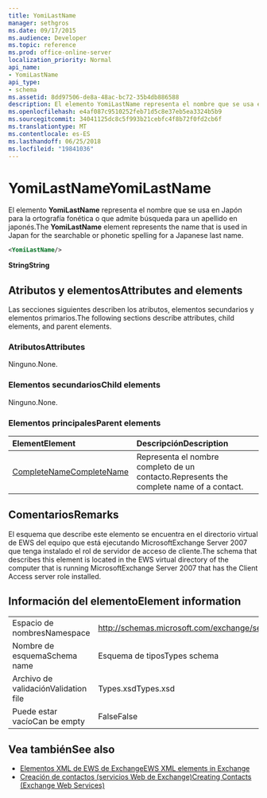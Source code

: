 ```yaml
---
title: YomiLastName
manager: sethgros
ms.date: 09/17/2015
ms.audience: Developer
ms.topic: reference
ms.prod: office-online-server
localization_priority: Normal
api_name:
- YomiLastName
api_type:
- schema
ms.assetid: 8dd97506-de8a-48ac-bc72-35b4db886588
description: El elemento YomiLastName representa el nombre que se usa en Japón para la ortografía fonética o que admite búsqueda para un apellido en japonés.
ms.openlocfilehash: e4af087c9510252feb71d5c8e37eb5ea3324b5b9
ms.sourcegitcommit: 34041125dc8c5f993b21cebfc4f8b72f0fd2cb6f
ms.translationtype: MT
ms.contentlocale: es-ES
ms.lasthandoff: 06/25/2018
ms.locfileid: "19841036"
---
```

# <a name="yomilastname"></a><span data-ttu-id="4d8ee-103">YomiLastName</span><span class="sxs-lookup"><span data-stu-id="4d8ee-103">YomiLastName</span></span>

<span data-ttu-id="4d8ee-104">El elemento **YomiLastName** representa el nombre que se usa en Japón para la ortografía fonética o que admite búsqueda para un apellido en japonés.</span><span class="sxs-lookup"><span data-stu-id="4d8ee-104">The **YomiLastName** element represents the name that is used in Japan for the searchable or phonetic spelling for a Japanese last name.</span></span> 
  
```xml
<YomiLastName/>
```

 <span data-ttu-id="4d8ee-105">**String**</span><span class="sxs-lookup"><span data-stu-id="4d8ee-105">**String**</span></span>
## <a name="attributes-and-elements"></a><span data-ttu-id="4d8ee-106">Atributos y elementos</span><span class="sxs-lookup"><span data-stu-id="4d8ee-106">Attributes and elements</span></span>

<span data-ttu-id="4d8ee-107">Las secciones siguientes describen los atributos, elementos secundarios y elementos primarios.</span><span class="sxs-lookup"><span data-stu-id="4d8ee-107">The following sections describe attributes, child elements, and parent elements.</span></span>
  
### <a name="attributes"></a><span data-ttu-id="4d8ee-108">Atributos</span><span class="sxs-lookup"><span data-stu-id="4d8ee-108">Attributes</span></span>

<span data-ttu-id="4d8ee-109">Ninguno.</span><span class="sxs-lookup"><span data-stu-id="4d8ee-109">None.</span></span>
  
### <a name="child-elements"></a><span data-ttu-id="4d8ee-110">Elementos secundarios</span><span class="sxs-lookup"><span data-stu-id="4d8ee-110">Child elements</span></span>

<span data-ttu-id="4d8ee-111">Ninguno.</span><span class="sxs-lookup"><span data-stu-id="4d8ee-111">None.</span></span>
  
### <a name="parent-elements"></a><span data-ttu-id="4d8ee-112">Elementos principales</span><span class="sxs-lookup"><span data-stu-id="4d8ee-112">Parent elements</span></span>

|<span data-ttu-id="4d8ee-113">**Element**</span><span class="sxs-lookup"><span data-stu-id="4d8ee-113">**Element**</span></span>|<span data-ttu-id="4d8ee-114">**Descripción**</span><span class="sxs-lookup"><span data-stu-id="4d8ee-114">**Description**</span></span>|
|:-----|:-----|
|[<span data-ttu-id="4d8ee-115">CompleteName</span><span class="sxs-lookup"><span data-stu-id="4d8ee-115">CompleteName</span></span>](completename.md) <br/> |<span data-ttu-id="4d8ee-116">Representa el nombre completo de un contacto.</span><span class="sxs-lookup"><span data-stu-id="4d8ee-116">Represents the complete name of a contact.</span></span>  <br/> |
   
## <a name="remarks"></a><span data-ttu-id="4d8ee-117">Comentarios</span><span class="sxs-lookup"><span data-stu-id="4d8ee-117">Remarks</span></span>

<span data-ttu-id="4d8ee-118">El esquema que describe este elemento se encuentra en el directorio virtual de EWS del equipo que está ejecutando MicrosoftExchange Server 2007 que tenga instalado el rol de servidor de acceso de cliente.</span><span class="sxs-lookup"><span data-stu-id="4d8ee-118">The schema that describes this element is located in the EWS virtual directory of the computer that is running MicrosoftExchange Server 2007 that has the Client Access server role installed.</span></span>
  
## <a name="element-information"></a><span data-ttu-id="4d8ee-119">Información del elemento</span><span class="sxs-lookup"><span data-stu-id="4d8ee-119">Element information</span></span>

|||
|:-----|:-----|
|<span data-ttu-id="4d8ee-120">Espacio de nombres</span><span class="sxs-lookup"><span data-stu-id="4d8ee-120">Namespace</span></span>  <br/> |http://schemas.microsoft.com/exchange/services/2006/types  <br/> |
|<span data-ttu-id="4d8ee-121">Nombre de esquema</span><span class="sxs-lookup"><span data-stu-id="4d8ee-121">Schema name</span></span>  <br/> |<span data-ttu-id="4d8ee-122">Esquema de tipos</span><span class="sxs-lookup"><span data-stu-id="4d8ee-122">Types schema</span></span>  <br/> |
|<span data-ttu-id="4d8ee-123">Archivo de validación</span><span class="sxs-lookup"><span data-stu-id="4d8ee-123">Validation file</span></span>  <br/> |<span data-ttu-id="4d8ee-124">Types.xsd</span><span class="sxs-lookup"><span data-stu-id="4d8ee-124">Types.xsd</span></span>  <br/> |
|<span data-ttu-id="4d8ee-125">Puede estar vacío</span><span class="sxs-lookup"><span data-stu-id="4d8ee-125">Can be empty</span></span>  <br/> |<span data-ttu-id="4d8ee-126">False</span><span class="sxs-lookup"><span data-stu-id="4d8ee-126">False</span></span>  <br/> |
   
## <a name="see-also"></a><span data-ttu-id="4d8ee-127">Vea también</span><span class="sxs-lookup"><span data-stu-id="4d8ee-127">See also</span></span>

- [<span data-ttu-id="4d8ee-128">Elementos XML de EWS de Exchange</span><span class="sxs-lookup"><span data-stu-id="4d8ee-128">EWS XML elements in Exchange</span></span>](ews-xml-elements-in-exchange.md)
- [<span data-ttu-id="4d8ee-129">Creación de contactos (servicios Web de Exchange)</span><span class="sxs-lookup"><span data-stu-id="4d8ee-129">Creating Contacts (Exchange Web Services)</span></span>](http://msdn.microsoft.com/library/4845917e-70d1-481c-bbd7-011ec6571789%28Office.15%29.aspx)


